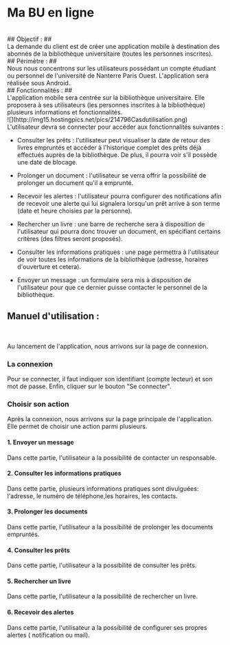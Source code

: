 # Ma BU en ligne #
</br>
## Objectif : ##
</br>
La demande du client est de créer une application mobile à destination des abonnés de la bibliothèque universitaire (toutes les personnes inscrites). 
</br>
## Périmètre : ##
</br>
Nous nous concentrons sur les utilisateurs possédant un compte étudiant ou personnel de l'université de Nanterre Paris Ouest. L'application sera réalisée sous Android.
</br>
## Fonctionnalités : ##
</br>
L'application mobile sera centrée sur la bibliothèque universitaire. Elle proposera à ses utilisateurs (les personnes inscrites à la bibliothèque) plusieurs informations et fonctionnalités.
</br>
![](http://img15.hostingpics.net/pics/214796Casdutilisation.png)
</br>
L'utilisateur devra se connecter pour accéder aux fonctionnalités suivantes :
</br>

- Consulter les prêts : l'utilisateur peut visualiser la date de retour des livres empruntés et accéder à l'historique complet des prêts déjà effectués auprès de la bibliothèque. De plus, il pourra voir s'il possède une date de blocage.</br>

- Prolonger un document : l'utilisateur se verra offrir la possibilité de prolonger un document qu'il a emprunté.  
- Recevoir les alertes : l'utilisateur pourra configurer des notifications afin de recevoir une alerte qui lui signalera lorsqu'un prêt arrive à son terme (date et heure choisies par la personne).</br>

- Rechercher un livre : une barre de recherche sera à disposition de l'utilisateur qui pourra donc trouver un document, en spécifiant certains critères (des filtres seront proposés).
- Consulter les informations pratiques : une page permettra à l'utilisateur de voir toutes les informations de la bibliothèque (adresse, horaires d'ouverture et cetera).</br>

- Envoyer un message : un formulaire sera mis à disposition de l'utilisateur pour que ce dernier puisse contacter le personnel de la bibliothèque.

## Manuel d'utilisation : ##
</br>

Au lancement de l'application, nous arrivons sur la page de connexion.

<h3> La connexion </h3> 
Pour se connecter, il faut indiquer son identifiant (compte lecteur) et son mot de passe. Enfin, cliquer sur le bouton "Se connecter".

<h3> Choisir son action </h3>
Après la connexion, nous arrivons sur la page principale de l'application. Elle permet de choisir une action parmi plusieurs.

<h4> 1. Envoyer un message </h4>
Dans cette partie, l'utilisateur a la possibilité de contacter un responsable.
<h4> 2. Consulter les informations pratiques </h4>
Dans cette partie, plusieurs informations pratiques sont divulguées: l'adresse, le numéro de téléphone,les horaires, les contacts.
<h4> 3. Prolonger les documents </h4>
Dans cette partie, l'utilisateur a la possibilité de prolonger les documents empruntés. 
<h4> 4. Consulter les prêts </h4>
Dans cette partie, l'utilisateur a la possibilité de consulter les prêts.
<h4> 5. Rechercher un livre </h4>
Dans cette partie, l'utilisateur a la possibilité de rechercher un livre.
<h4> 6. Recevoir des alertes </h4>
Dans cette partie, l'utilisateur a la possibilité de configurer ses propres alertes ( notification ou mail).



